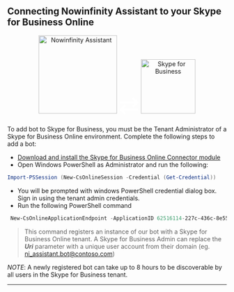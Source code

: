 
## Connecting Nowinfinity Assistant to your Skype for Business Online
<p align="center">
  <img align="bottom" alt="Nowinfinity Assistant" width="180" src="https://assistant.leo.nowinfinity.com.au/content/png_tr.png">
  <span style="color:#fff; font-family: 'Bebas Neue'; font-size: 4em;" class="arrows">⇄</span>
  <img width="125" src="https://dev.botframework.com/ChannelConfigs/Images/skypeforbusiness/icon.png" alt="Skype for Business">
</p>
To add bot to Skype for Business, you must be the Tenant Administrator of a Skype for Business Online environment. Complete the following steps to add a bot:

* [Download and install the Skype for Business Online Connector module](http://go.microsoft.com/fwlink/?LinkId=294688)
* Open Windows PowerShell as Administrator and run the following:
```powershell
Import-PSSession (New-CsOnlineSession -Credential (Get-Credential))
```
* You will be prompted with windows PowerShell credential dialog box. Sign in using the tenant admin credentials.
* Run the following PowerShell command
```powershell
 New-CsOnlineApplicationEndpoint -ApplicationID 62516114-227c-436c-8e55-e7dcf50e7474 -Name "Rosie - Nowinfinity Assistant" -Uri sip:ni_assistant.bot@yourdomain.com
```
>This command registers an instance of our bot with a Skype for Business Online tenant. A Skype for Business Admin can replace the **_Uri_** parameter with a unique user account from their domain (eg. ni_assistant.bot@contoso.com)

_NOTE_: A newly registered bot can take up to 8 hours to be discoverable by all users in the Skype for Business tenant.
***
[//]: # (Resources: https://skypeappregistration.azurewebsites.net/bot/62516114-227c-436c-8e55-e7dcf50e7474 , https://msdn.microsoft.com/en-us/skype/Skype-For-Business-Bot-Framework/docs/overview)

